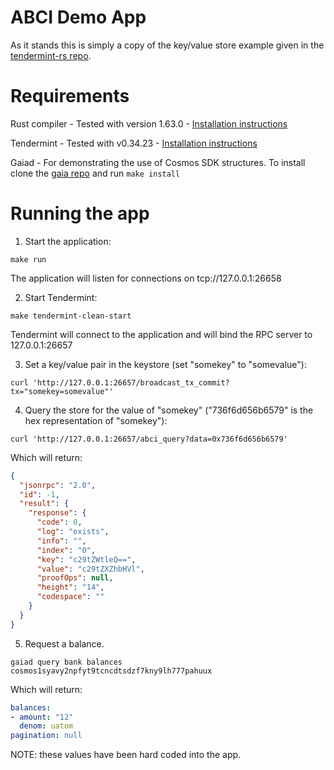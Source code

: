 # ABCI Demo App

As it stands this is simply a copy of the key/value store example given in the [tendermint-rs repo](https://github.com/informalsystems/tendermint-rs/tree/main/abci).

# Requirements

Rust compiler - Tested with version 1.63.0 - [Installation instructions](https://doc.rust-lang.org/book/ch01-01-installation.html)

Tendermint - Tested with v0.34.23 - [Installation instructions](https://github.com/tendermint/tendermint/blob/main/docs/introduction/install.md)

Gaiad - For demonstrating the use of Cosmos SDK structures. To install clone the [gaia repo](https://github.com/cosmos/gaia) and run `make install`

# Running the app

1. Start the application:

```
make run
```

The application will listen for connections on tcp://127.0.0.1:26658

2. Start Tendermint:

```
make tendermint-clean-start
```

Tendermint will connect to the application and will bind the RPC server to 127.0.0.1:26657


3. Set a key/value pair in the keystore (set "somekey" to "somevalue"):

```
curl 'http://127.0.0.1:26657/broadcast_tx_commit?tx="somekey=somevalue"'
```

4. Query the store for the value of "somekey" ("736f6d656b6579" is the hex representation of "somekey"):

```
curl 'http://127.0.0.1:26657/abci_query?data=0x736f6d656b6579'
```

Which will return:

```json
{
  "jsonrpc": "2.0",
  "id": -1,
  "result": {
    "response": {
      "code": 0,
      "log": "exists",
      "info": "",
      "index": "0",
      "key": "c29tZWtleQ==",
      "value": "c29tZXZhbHVl",
      "proofOps": null,
      "height": "14",
      "codespace": ""
    }
  }
}
```

5. Request a balance.

```
gaiad query bank balances cosmos1syavy2npfyt9tcncdtsdzf7kny9lh777pahuux
```

Which will return:

```yaml
balances:
- amount: "12"
  denom: uatom
pagination: null
```

NOTE: these values have been hard coded into the app.